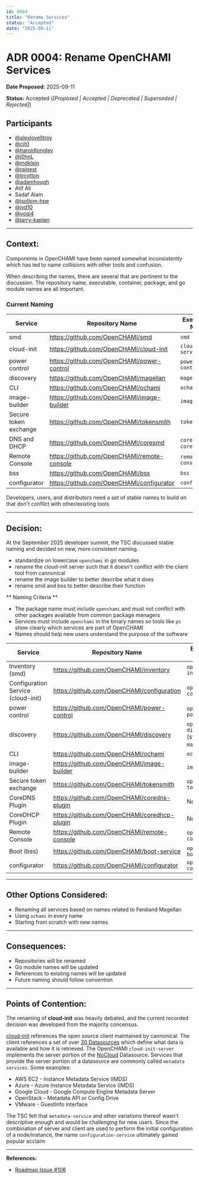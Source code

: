 ```yaml
---
id: 0004
title: "Rename Services"
status: "Accepted"
date: "2025-09-11"
---
```


# ADR 0004: Rename OpenCHAMI Services

**Date Proposed:** 2025-09-11 

**Status:** Accepted (_[Proposed | Accepted | Deprecated | Superseded | Rejected]_)

## **Participants**
- [@alexlovelltroy](https://github.com/alexlovelltroy)  
- [@cjh1](https://github.com/cjh1)  
- [@haroldlongley](https://github.com/haroldlongley)  
- [@j0hnL](https://github.com/j0hnL)  
- [@mdklein](https://github.com/mdklein)  
- [@rainest](https://github.com/rainest)  
- [@trcotton](https://github.com/trcotton)
- [@adamhough](https://github.com/adamhough)
- Atif Ali
- Sadaf Alam
- [@jsollom-hpe](https://github.com/jsollom-hpe)
- [@jvd10](https://github.com/jvd10)
- [@yogi4](https://github.com/yogi4)
- [@larry-kaplan](https://github.com/larry-kaplan)

---

## **Context:**

Components in OpenCHAMI have been named somewhat inconsistently which has led to name collisions with other tools and confusion.

When describing the names, there are several that are pertinent to the discussion.  The repository name, executable, container, package, and go module names are all important.

### Current Naming

| **Service** | **Repository Name** | **Executable Name** | **Container Name** | **RPM Package Name** | **go module** |
| --- | --- | --- | --- | --- | --- |
| smd | https://github.com/OpenCHAMI/smd | `smd` | `ghcr.io/openchami/smd` | None | `github.com/OpenCHAMI/smd/v2` |
| cloud-init | https://github.com/OpenCHAMI/cloud-init | `cloud-init-server` | `ghcr.io/openchami/cloud-init` | None | `github.com/OpenCHAMI/cloud-init` |
| power control | https://github.com/OpenCHAMI/power-control | `power-control` | `ghcr.io/openchami/pcs` | None | `github.com/OpenCHAMI/power-control/v2` |
| discovery | https://github.com/OpenCHAMI/magellan | `magellan` | `ghcr.io/openchami/magellan` | `magellan_${VERSION}_linux_)${ARCH}.rpm` | `github.com/OpenCHAMI/magellan` |
| CLI | https://github.com/OpenCHAMI/ochami | `ochami` | `ghcr.io/openchami/ochami` | `ochami_${VERSION}_linux_${ARCH}.rpm` | `github.com/OpenCHAMI/ochami` |
| image-builder | https://github.com/OpenCHAMI/image-builder | `image-build` | `ghcr.io/openchami/image-build` | None | None (python) |
| Secure token exchange | https://github.com/OpenCHAMI/tokensmith | `tokensmith` | None | None | `github.com/openchami/tokensmith` |
| DNS and DHCP | https://github.com/OpenCHAMI/coresmd | `coredns`, `coredhcp` | `ghcr.io/openchami/coresmd` | None | `github.com/openchami/coresmd` |
| Remote Console| https://github.com/OpenCHAMI/remote-console | `remote-console` | `ghcr.io/openchami/remote-console:2.11` | None | `github.com/OpenCHAMI/remote-console` |
| bss | https://github.com/OpenCHAMI/bss | `bss` | `ghcr.io/openchami/bss` | None | `github.com/OpenCHAMI/bss` |
| configurator | https://github.com/OpenCHAMI/configurator | `configurator` | `ghcr.io/openchami/configurator` | None | `github.com/OpenCHAMI/configurator` |

Developers, users, and distributors need a set of stable names to build on that don't conflict with other/existing tools

---

## **Decision:**

At the September 2025 developer summit, the TSC discussed stable naming and decided on new, more consistent naming.  
- standardize on lowercase `openchami` in go modules
- rename the cloud-init server such that it doesn't conflict with the client tool from cannonical
- rename the image builder to better describe what it does
- rename smd and bss to better describe their function

** Naming Criteria **

- The package name must include `openchami` and must not conflict with other packages available from common package managers
- Services must include `openchami` in the binary names so tools like `ps` show clearly which services are part of OpenCHAMI
- Names should help new users understand the purpose of the software


| **Service** | **Repository Name** | **Executable Name** | **Container Name** | **RPM Package Name** | **go module** |
| --- | --- | --- | --- | --- | --- |
| Inventory (smd) | https://github.com/OpenCHAMI/inventory | `openchami-inventory` | `ghcr.io/openchami/inventory` | None | `github.com/openchami/inventory` |
| Configuration Service (cloud-init) | https://github.com/OpenCHAMI/configuration | `openchami-configuration` | `ghcr.io/openchami/configuration` | openchami-configuration-service${VERSION}_linux_${ARCH}.rpm | `github.com/openchami/configuration` |
| power control | https://github.com/OpenCHAMI/power-control | `openchami-power` | `ghcr.io/openchami/power-control` | None | `github.com/OpenCHAMI/power-control` |
| discovery | https://github.com/OpenCHAMI/discovery | `openchami-discovery` (symlinked to `magellan`) | `ghcr.io/openchami/discovery` | `openchami-discovery_${VERSION}_linux_)${ARCH}.rpm` | `github.com/OpenCHAMI/discovery` |
| CLI | https://github.com/OpenCHAMI/ochami | `ochami` | `ghcr.io/openchami/ochami` | `ochami_${VERSION}_linux_${ARCH}.rpm` | `github.com/OpenCHAMI/ochami` |
| image-builder | https://github.com/OpenCHAMI/image-builder | `image-build` | `ghcr.io/openchami/image-builder` | None | None (python) |
| Secure token exchange | https://github.com/OpenCHAMI/tokensmith | `openchami-tokensmith` | None | None | `github.com/openchami/tokensmith` |
| CoreDNS Plugin | https://github.com/OpenCHAMI/coredns-plugin | None | None | `github.com/openchami/coredns-plugin/openchami-inventory` |
| CoreDHCP Plugin | https://github.com/OpenCHAMI/coredhcp-plugin | None | None | `github.com/openchami/coredhcp-plugin/openchami-inventory` | 
| Remote Console| https://github.com/OpenCHAMI/remote-console | `openchami-console` | `ghcr.io/openchami/remote-console:2.11` | None | `github.com/openchami/remote-console` |
| Boot (bss) | https://github.com/OpenCHAMI/boot-service | `openchami-boot` | `ghcr.io/openchami/boot` | None | `github.com/openchami/boot` |
| configurator | https://github.com/OpenCHAMI/configurator | `openchami-configurator` | `ghcr.io/openchami/configurator` | None | `github.com/openchami/configurator` |


---

## **Other Options Considered:**

- Renaming all services based on names related to Ferdiand Magellan
- Using `ochami` in every name
- Starting from scratch with new names

---

## **Consequences:**
 - Repositories will be renamed
 - Go module names will be updated
 - References to existing names will be updated
 - Future naming should follow convention

---

## **Points of Contention:**

The renaming of **cloud-init** was heavily debated, and the current recorded decision was developed from the majority concensus.

[cloud-init](https://cloud-init.io/) references the open source client maintained by cannonical.  The client references a set of over [30 Datasources](https://cloudinit.readthedocs.io/en/latest/reference/datasources.html) which define what data is available and how it is retrieved.  The OpenCHAMI `cloud-init-server` implements the server portion of the [NoCloud](https://cloudinit.readthedocs.io/en/latest/reference/datasources/nocloud.html) Datasource.  Services that provide the server portion of a datasource are commonly called `metadata services`.  Some examples:

 - AWS EC2 - Instance Metadata Service (IMDS)
 - Azure - Azure Instance Metadata Service (IMDS)
 - Google Cloud - Google Compute Engine Metadata Server
 - OpenStack - Metadata API or Config Drive
 - VMware - GuestInfo interface

The TSC felt that `metadata-service` and other variations thereof wasn't descriptive enough and would be challenging for new users.  Since the combination of server and client are used to perform the initial configuration of a node/instance, the name `configuration-service` ultimately gained popular acclaim

---

**References:**
- [Roadmap Issue #106](https://github.com/OpenCHAMI/roadmap/issues/106)



